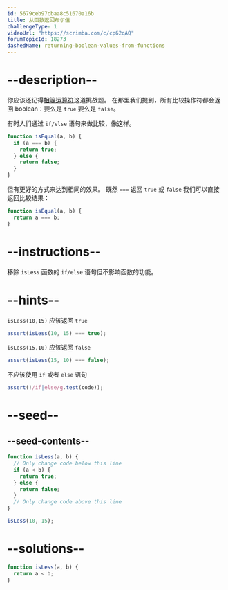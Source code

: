 ```yaml
---
id: 5679ceb97cbaa8c51670a16b
title: 从函数返回布尔值
challengeType: 1
videoUrl: "https://scrimba.com/c/cp62qAQ"
forumTopicId: 18273
dashedName: returning-boolean-values-from-functions
---
```


# --description--

你应该还记得[相等运算符](/learn/javascript-algorithms-and-data-structures/basic-javascript/comparison-with-the-equality-operator)这道挑战题。 在那里我们提到，所有比较操作符都会返回 boolean：要么是 `true` 要么是 `false`。

有时人们通过 `if/else` 语句来做比较，像这样。

```js
function isEqual(a, b) {
  if (a === b) {
    return true;
  } else {
    return false;
  }
}
```

但有更好的方式来达到相同的效果。 既然 `===` 返回 `true` 或 `false` 我们可以直接返回比较结果：

```js
function isEqual(a, b) {
  return a === b;
}
```

# --instructions--

移除 `isLess` 函数的 `if/else` 语句但不影响函数的功能。

# --hints--

`isLess(10,15)` 应该返回 `true`

```js
assert(isLess(10, 15) === true);
```

`isLess(15,10)` 应该返回 `false`

```js
assert(isLess(15, 10) === false);
```

不应该使用 `if` 或者 `else` 语句

```js
assert(!/if|else/g.test(code));
```

# --seed--

## --seed-contents--

```js
function isLess(a, b) {
  // Only change code below this line
  if (a < b) {
    return true;
  } else {
    return false;
  }
  // Only change code above this line
}

isLess(10, 15);
```

# --solutions--

```js
function isLess(a, b) {
  return a < b;
}
```
